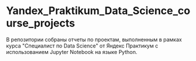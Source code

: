 # Yandex_Praktikum_Data_Science_course_projects

В репозитории собраны отчеты по проектам, выполненным в рамках курса "Специалист по Data Science" от Яндекс Практикум с использованием Jupyter Notebook на языке Python.

